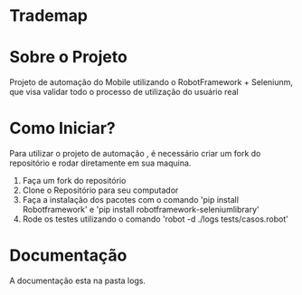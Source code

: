 # Trademap
# Sobre o Projeto 
Projeto de automação do Mobile utilizando o RobotFramework + Seleniunm, que visa validar todo o processo de utilização do usuário real 

# Como Iniciar?
Para utilizar o projeto de automação , é necessário criar um fork do repositório e rodar diretamente em sua maquina.

1.	Faça um fork do repositório
2.	Clone o Repositório para seu computador
3.	Faça a instalação dos pacotes com o comando 'pip install Robotframework' e 'pip install robotframework-seleniumlibrary'
4.	Rode os testes utilizando o comando 'robot -d ./logs tests/casos.robot'

# Documentação
A documentação esta na pasta logs.
